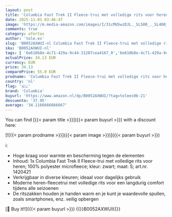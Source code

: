 ```yaml
---
layout: post
title: 'Columbia Fast Trek II Fleece-trui met volledige rits voor heren'
date: 2025-11-01 03:46:47
image: 'https://m.media-amazon.com/images/I/31cMUSwzDJL._SL500_._SL400_.jpg'
comments: true
category: ofertas
author: 'tole.es'
slug: 'B0052AXWUI-nl Columbia Fast Trek II Fleece-trui met volledige rits voor...'
sku: 'B0052AXWUI-nl'
tags: [ '6e610b8e-4c71-429a-9c44-31207cea4167_0','6e610b8e-4c71-429a-9c44-31207cea4167_3901','Arborist Merchandising Root','Kleding, schoenen & sieraden','Kleding, schoenen en sieraden','NL Sports PCPO','Outdoor fleecejacks heren','Outdoorjacks voor heren','Outdoorkleding','Outdoorkleding voor heren','Self Service','Special Features Stores','Sport & outdoor','Sportspecifieke kleding','columbia','🇳🇱', ]
actualPrice: 34.13 EUR
currency: EUR
price: 34.13
comparePrice: 55.0 EUR
prodname: 'Columbia Fast Trek II Fleece-trui met volledige rits voor heren'
country: 'nl'
flag: '🇳🇱'
brand: 'Columbia'
buyurl: 'https://www.amazon.nl/dp/B0052AXWUI/?tag=tolees0b-21'
descuento: '37.95'
average: '34.1166666666667'
---
```


You can find [{{< param title >}}]({{< param buyurl >}}) with a discount here:

[![{{< param prodname >}}]({{< param image >}})]({{< param buyurl >}})

ℹ️:

- Hoge kraag voor warmte en bescherming tegen de elementen
- Inhoud: 1x Columbia Fast Trek II Fleece-trui met volledige rits voor heren; 100% polyester microfleece; kleur: zwart; maat: S; art.nr. 1420421
- Verkrijgbaar in diverse kleuren; ideaal voor dagelijks gebruik
- Moderne heren-fleecetrui met volledige rits voor een langdurig comfort tijdens alle seizoenen
- De ritszakken houden je handen warm en je kunt je waardevolle spullen, zoals smartphones, enz. veilig opbergen

[🛒 Buy it!!]({{< param buyurl >}})
{{<world>}}B0052AXWUI{{</world>}}
